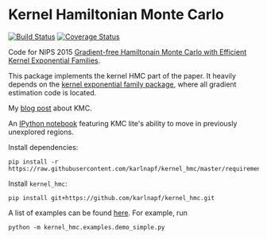 # Kernel Hamiltonian Monte Carlo

[![Build Status](https://travis-ci.org/karlnapf/kernel_hmc.png)](https://travis-ci.org/karlnapf/kernel_hmc)
[![Coverage Status](https://coveralls.io/repos/karlnapf/kernel_hmc/badge.svg?branch=master&service=github)](https://coveralls.io/github/karlnapf/kernel_hmc?branch=master)

Code for NIPS 2015 [Gradient-free Hamiltonain Monte Carlo with Efficient Kernel Exponential Families](http://arxiv.org/abs/1506.02564).

This package implements the kernel HMC part of the paper. It heavily depends on the [kernel exponential family package](https://github.com/karlnapf/kernel_exp_family), where all gradient estimation code is located.

My [blog post](http://herrstrathmann.de/kamiltonian-monte-carlo/) about KMC.

An [IPython notebook](http://nbviewer.ipython.org/gist/karlnapf/da0089726c43ed52a899) featuring KMC lite's ability to move in previously unexplored regions.



Install dependencies:

    pip install -r https://raw.githubusercontent.com/karlnapf/kernel_hmc/master/requirements.txt
    
Install ```kernel_hmc```:

    pip install git+https://github.com/karlnapf/kernel_hmc.git

A list of examples can be found [here](kernel_hmc/examples). For example, run

    python -m kernel_hmc.examples.demo_simple.py

